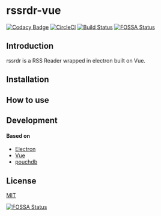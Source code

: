 # rssrdr-vue

[![Codacy Badge](https://api.codacy.com/project/badge/Grade/6871b0b7e77d450780c1d735250cfc63)](https://www.codacy.com/app/chetanraj/rssrdr-vue?utm_source=github.com&utm_medium=referral&utm_content=chetanraj/rssrdr-vue&utm_campaign=badger)
[![CircleCI](https://circleci.com/gh/chetanraj/rssrdr-vue.svg?style=svg)](https://circleci.com/gh/chetanraj/rssrdr-vue) [![Build Status](https://travis-ci.org/chetanraj/rssrdr-vue.svg?bran̨ch=master)](https://travis-ci.org/chetanraj/rssrdr-vue)
[![FOSSA Status](https://app.fossa.io/api/projects/git%2Bgithub.com%2Fchetanraj%2Frssrdr-vue.svg?type=shield)](https://app.fossa.io/projects/git%2Bgithub.com%2Fchetanraj%2Frssrdr-vue?ref=badge_shield)

## Introduction

rssrdr is a RSS Reader wrapped in electron built on Vue.

## Installation

## How to use

## Development

#### Based on

+ [Electron](https://github.com/atom/electron)
+ [Vue](https://vuejs.org/)
+ [pouchdb](https://pouchdb.com/)

## License

[MIT](LICENSE.md)


[![FOSSA Status](https://app.fossa.io/api/projects/git%2Bgithub.com%2Fchetanraj%2Frssrdr-vue.svg?type=large)](https://app.fossa.io/projects/git%2Bgithub.com%2Fchetanraj%2Frssrdr-vue?ref=badge_large)